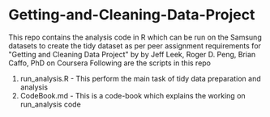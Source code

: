 Getting-and-Cleaning-Data-Project
=================================

This repo contains the analysis code in R which can be run on the Samsung datasets to create the tidy dataset as per peer assignment requirements for "Getting and Cleaning Data Project" by by Jeff Leek, Roger D. Peng, Brian Caffo, PhD on Coursera
Following are the scripts in this repo
1. run_analysis.R - This perform the main task of tidy data preparation and analysis
2. CodeBook.md - This is a code-book which explains the working on run_analysis code
